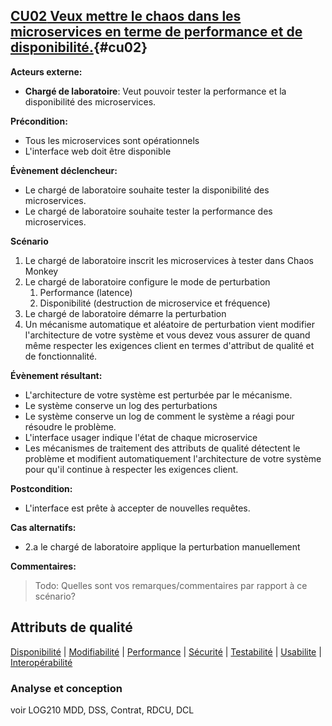 ## [**CU02** Veux mettre le chaos dans les microservices en terme de performance et de disponibilité.](#da-cu02){#cu02}

**Acteurs externe:** 
- **Chargé de laboratoire**: Veut pouvoir tester la performance et la disponibilité des microservices.

**Précondition:** 
- Tous les microservices sont opérationnels
- L'interface web doit être disponible

**Évènement déclencheur:** 
- Le chargé de laboratoire souhaite tester la disponibilité des microservices.
- Le chargé de laboratoire souhaite tester la performance des microservices.

**Scénario**
1. Le chargé de laboratoire inscrit les microservices à tester dans Chaos Monkey
1. Le chargé de laboratoire configure le mode de perturbation
   1.  Performance (latence)
   2.  Disponibilité (destruction de microservice et fréquence)
2. Le chargé de laboratoire démarre la perturbation
3. Un mécanisme automatique et aléatoire de perturbation vient modifier l'architecture de votre système et vous devez vous assurer de quand même respecter les exigences client en termes d'attribut de qualité et de fonctionnalité.
    
**Évènement résultant:**
- L'architecture de votre système est perturbée par le mécanisme.
- Le système conserve un log des perturbations
- Le système conserve un log de comment le système a réagi pour résoudre le problème.
- L'interface usager indique l'état de chaque microservice
- Les mécanismes de traitement des attributs de qualité détectent le problème et modifient automatiquement l'architecture de votre système pour qu'il continue à respecter les exigences client.

**Postcondition:**  
- L'interface est prête à accepter de nouvelles requêtes.

**Cas alternatifs:**
- 2.a le chargé de laboratoire applique la perturbation manuellement

**Commentaires:**

> Todo: Quelles sont vos remarques/commentaires par rapport à ce scénario?

## Attributs de qualité
[Disponibilité](#d-cu02) | [Modifiabilité](#m-cu02) | [Performance](#p-cu02) | [Sécurité](#s-cu02) | [Testabilité](#t-cu02) | [Usabilite](#u-cu02) | [Interopérabilité](#i-cu02)

### Analyse et conception
voir LOG210
MDD, DSS, Contrat, RDCU, DCL
